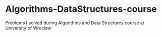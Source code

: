 Algorithms-DataStructures-course
===
Problems I solved during Algorithms and Data Structures course at University of Wroclaw
